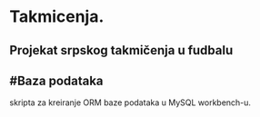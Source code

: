 # Takmicenja.

Projekat srpskog takmičenja u fudbalu
---
#Baza podataka
---
skripta za kreiranje ORM baze podataka u MySQL workbench-u.
